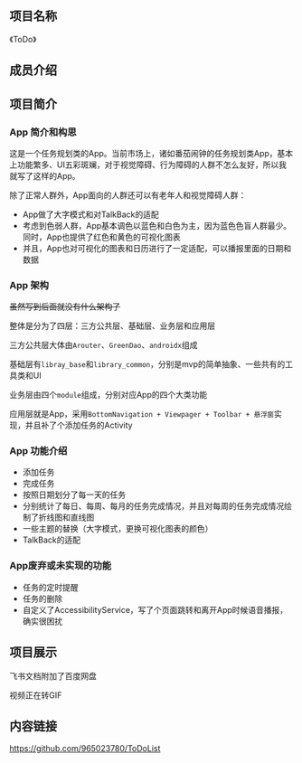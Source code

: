 ## 项目名称

《ToDo》

## 成员介绍



## 项目简介

### App 简介和构思

这是一个任务规划类的App。当前市场上，诸如番茄闹钟的任务规划类App，基本上功能繁多、UI五彩斑斓，对于视觉障碍、行为障碍的人群不怎么友好，所以我就写了这样的App。</br>

除了正常人群外，App面向的人群还可以有老年人和视觉障碍人群：

- App做了大字模式和对TalkBack的适配 
- 考虑到色弱人群，App基本调色以蓝色和白色为主，因为蓝色色盲人群最少。同时，App也提供了红色和黄色的可视化图表
- 并且，App也对可视化的图表和日历进行了一定适配，可以播报里面的日期和数据

### App 架构

~~虽然写到后面就没有什么架构了~~

整体是分为了四层：三方公共层、基础层、业务层和应用层

三方公共层大体由`Arouter`、`GreenDao`、`androidx`组成

基础层有`libray_base`和`library_common`，分别是mvp的简单抽象、一些共有的工具类和UI

业务层由四个`module`组成，分别对应App的四个大类功能

应用层就是App，采用`BottomNavigation + Viewpager + Toolbar + 悬浮窗`实现，并且补了个添加任务的Activity

### App 功能介绍

- 添加任务
- 完成任务
- 按照日期划分了每一天的任务
- 分别统计了每日、每周、每月的任务完成情况，并且对每周的任务完成情况绘制了折线图和直线图
- 一些主题的替换（大字模式，更换可视化图表的颜色）
- TalkBack的适配

### App废弃或未实现的功能

- 任务的定时提醒
- 任务的删除
- 自定义了AccessibilityService，写了个页面跳转和离开App时候语音播报，确实很困扰



## 项目展示

飞书文档附加了百度网盘

视频正在转GIF



## 内容链接

https://github.com/965023780/ToDoList
